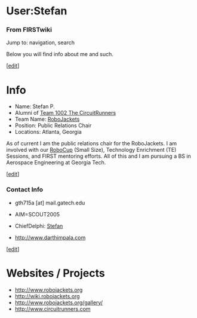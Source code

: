 # User:Stefan

### From FIRSTwiki

Jump to: navigation, search

Below you will find info about me and such.

[[edit](/index.php?title=User:Stefan&action=edit&section=1 "Edit section:
Info" )]

# Info

  * Name: Stefan P. 
  * Alumni of [ Team 1002 The CircuitRunners](/index.php/1002 "1002" )
  * Team Name: [RoboJackets](/index.php/RoboJackets "RoboJackets" )
  * Position: Public Relations Chair 
  * Locations: Atlanta, Georgia 

As of current I am the public relations chair for the RoboJackets. I am
involved with our [RoboCup](http://en.wikipedia.org/wiki/RoboCup
"http://en.wikipedia.org/wiki/RoboCup" ) (Small Size), Technology Enrichment
(TE) Sessions, and FIRST mentoring efforts. All of this and I am pursuing a BS
in Aerospace Engineering at Georgia Tech.

[[edit](/index.php?title=User:Stefan&action=edit&section=2 "Edit section:
Contact Info" )]

### Contact Info

  * gth715a [at] mail.gatech.edu 
  * AIM=SCOUT2005 
  * ChiefDelphi: [Stefan](http://www.chiefdelphi.com/forums/member.php?u=4272 "http://www.chiefdelphi.com/forums/member.php?u=4272" )  

  * <http://www.darthimpala.com>

[[edit](/index.php?title=User:Stefan&action=edit&section=3 "Edit section:
Websites / Projects" )]

# Websites / Projects

  * <http://www.robojackets.org>
  * <http://wiki.robojackets.org>
  * <http://www.robojackets.org/gallery/>
  * <http://www.circuitrunners.com>

